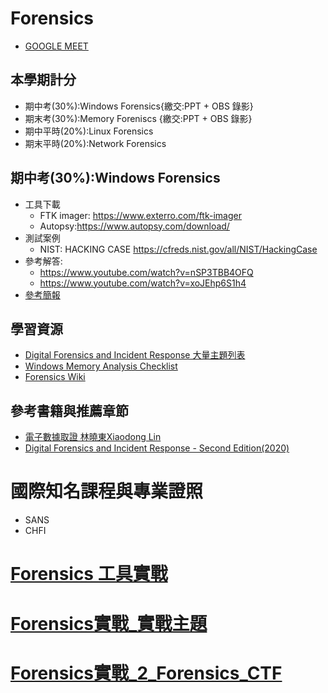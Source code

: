 # Forensics
- [GOOGLE MEET](https://meet.google.com/txo-gqxd-yrx)

## 本學期計分
- 期中考(30%):Windows Forensics{繳交:PPT + OBS 錄影}
- 期末考(30%):Memory Foreniscs {繳交:PPT + OBS 錄影}
- 期中平時(20%):Linux Forensics
- 期末平時(20%):Network Forensics

## 期中考(30%):Windows Forensics
- 工具下載
  - FTK imager: https://www.exterro.com/ftk-imager
  - Autopsy:https://www.autopsy.com/download/
- 測試案例
  - NIST: HACKING CASE  https://cfreds.nist.gov/all/NIST/HackingCase
- 參考解答:
  - https://www.youtube.com/watch?v=nSP3TBB4OFQ
  - https://www.youtube.com/watch?v=xoJEhp6S1h4
- [參考簡報](https://drive.google.com/drive/folders/1UFqmXH_8-d1ChHTYKTo8MiKXUZJ8V6AA?usp=drive_link) 
## 學習資源
- [Digital Forensics and Incident Response 大量主題列表](https://www.jaiminton.com/cheatsheet/DFIR/#)
- [Windows Memory Analysis Checklist](https://www.dumpanalysis.org/windows-memory-analysis-checklist)
- [Forensics Wiki](https://forensicswiki.xyz/page/Main_Page)

## 參考書籍與推薦章節
- [電子數據取證 林曉東Xiaodong Lin](https://www.tenlong.com.tw/products/9787111694557?list_name=srh)
- [Digital Forensics and Incident Response - Second Edition(2020)](https://www.packtpub.com/product/digital-forensics-and-incident-response-second-edition/9781838649005)

# 國際知名課程與專業證照
- SANS
- CHFI

# [Forensics 工具實戰]( ./Forensics_TOOLS/README.md)
# [Forensics實戰_實戰主題]( ./Forensics_LAB/README.md)
# [Forensics實戰_2_Forensics_CTF]( ./Forensics_CTF.md)
